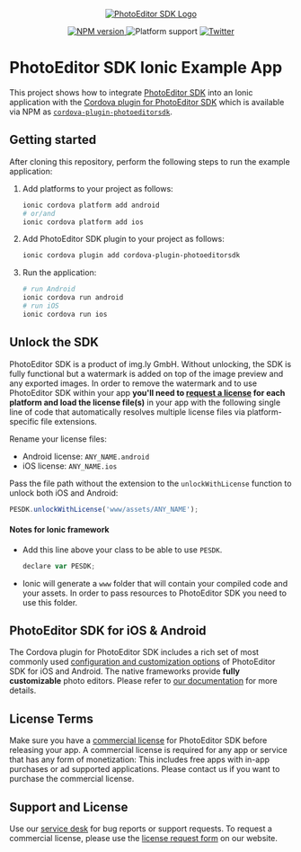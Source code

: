 <p align="center">
  <a href="https://www.photoeditorsdk.com/?utm_campaign=Projects&utm_source=Github&utm_medium=PESDK&utm_content=Ionic-Demo">
    <img src="http://static.photoeditorsdk.com/logo.png" alt="PhotoEditor SDK Logo"/>
  </a>
</p>
<p align="center">
  <a href="https://npmjs.org/package/cordova-plugin-photoeditorsdk">
    <img src="https://img.shields.io/npm/v/cordova-plugin-photoeditorsdk.svg" alt="NPM version">
  </a>
  <img src="https://img.shields.io/badge/platforms-android%20|%20ios-lightgrey.svg" alt="Platform support">
  <a href="http://twitter.com/PhotoEditorSDK">
    <img src="https://img.shields.io/badge/twitter-@PhotoEditorSDK-blue.svg?style=flat" alt="Twitter">
  </a>
</p>

# PhotoEditor SDK Ionic Example App

This project shows how to integrate [PhotoEditor SDK](https://www.photoeditorsdk.com/?utm_campaign=Projects&utm_source=Github&utm_medium=PESDK&utm_content=Ionic-Demo) into an Ionic application with the [Cordova plugin for PhotoEditor SDK](https://github.com/imgly/pesdk-cordova) which is available via NPM as [`cordova-plugin-photoeditorsdk`](https://www.npmjs.com/package/cordova-plugin-photoeditorsdk).

## Getting started

After cloning this repository, perform the following steps to run the example application:

1. Add platforms to your project as follows:
   ```sh
   ionic cordova platform add android
   # or/and
   ionic cordova platform add ios
   ```

2. Add PhotoEditor SDK plugin to your project as follows:
   ```sh
   ionic cordova plugin add cordova-plugin-photoeditorsdk
   ```

3. Run the application:
   ```sh
   # run Android
   ionic cordova run android
   # run iOS
   ionic cordova run ios
   ```

## Unlock the SDK

PhotoEditor SDK is a product of img.ly GmbH. Without unlocking, the SDK is fully functional but a watermark is added on top of the image preview and any exported images.
In order to remove the watermark and to use PhotoEditor SDK within your app **you'll need to [request a license](https://account.photoeditorsdk.com/pricing/?utm_campaign=Projects&utm_source=Github&utm_medium=PESDK&utm_content=Ionic-Demo) for each platform and load the license file(s)** in your app with the following single line of code that automatically resolves multiple license files via platform-specific file extensions.

Rename your license files:
- Android license: `ANY_NAME.android`
- iOS license: `ANY_NAME.ios`

Pass the file path without the extension to the `unlockWithLicense` function to unlock both iOS and Android:
```js
PESDK.unlockWithLicense('www/assets/ANY_NAME');
```

#### Notes for Ionic framework

- Add this line above your class to be able to use `PESDK`.
  ```js
  declare var PESDK;
  ```
- Ionic will generate a `www` folder that will contain your compiled code and your assets. In order to pass resources to PhotoEditor SDK you need to use this folder.

## PhotoEditor SDK for iOS & Android

The Cordova plugin for PhotoEditor SDK includes a rich set of most commonly used [configuration and customization options](https://github.com/imgly/pesdk-cordova/blob/master/types/configuration.ts) of PhotoEditor SDK for iOS and Android. The native frameworks provide **fully customizable** photo editors. Please refer to [our documentation](https://docs.photoeditorsdk.com/?utm_campaign=Projects&utm_source=Github&utm_medium=PESDK&utm_content=Ionic-Demo) for more details.

## License Terms

Make sure you have a [commercial license](https://account.photoeditorsdk.com/pricing/?utm_campaign=Projects&utm_source=Github&utm_medium=PESDK&utm_content=Ionic-Demo) for PhotoEditor SDK before releasing your app.
A commercial license is required for any app or service that has any form of monetization: This includes free apps with in-app purchases or ad supported applications. Please contact us if you want to purchase the commercial license.

## Support and License

Use our [service desk](http://support.photoeditorsdk.com) for bug reports or support requests. To request a commercial license, please use the [license request form](https://account.photoeditorsdk.com/pricing/?utm_campaign=Projects&utm_source=Github&utm_medium=PESDK&utm_content=Ionic-Demo) on our website.
